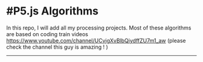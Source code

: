 #P5.js Algorithms
======================

In this repo, I will add all my processing projects.
Most of these algorithms are based on coding train videos <https://www.youtube.com/channel/UCvjgXvBlbQiydffZU7m1_aw> (please check the channel this guy is amazing ! ) 

-------------------------------------------------------------------------
